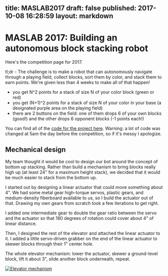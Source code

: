 title: MASLAB2017
draft: false
published: 2017-10-08 16:28:59
layout: markdown
---

# MASLAB 2017: Building an autonomous block stacking robot

Here's the competition page for 2017.

tl;dr - The challenge is to make a robot that can autonomously navigate through a playing field, collect blocks, sort them by color, and stack them to earn points. We're given less than 4 weeks to make all of that happen!

 - you get N^2 points for a stack of size N of your color block (green or red)
 - you get (N+1)^2 points for a stack of size N of your color in your base (a designated purple area on the playing field)
 - there are 2 buttons on the field: one of them drops 6 of your own blocks (good!) and the other drops 6 opponent blocks (-1 points each!)

You can find all of the [code for the project here](https://github.com/milokhl/MASLAB-2017/). Warning: a lot of code was changed at 5am the day before the competition, so if it's messy I apologize.

## Mechanical design

My team thought it would be cool to design our bot around the concept of bottom up stacking. Rather than build a mechanism to bring blocks really high up (at least 24" for a maximum height stack), we decided that it would be much easier to stack from the bottom up.

I started out by designing a linear actuator that could move something about 4". We had some metal gear high-torque servos, plastic gears, and medium-density fiberboard available to us, so I build the actuator out of that. Drawing my own gears from scratch took a few iterations to get right.

I added one intermediate gear to double the gear ratio between the servo and the actuator so that 180 degrees of rotation could cover about 4" of linear distance.

<!-- <picture of linear actuator assembly> -->

Then, I designed the rest of the elevator and attached the linear actuator to it. I added a little servo-driven grabber on the end of the linear actuator to skewer blocks through their 1" center hole.

<!-- <picture of whole elevator assembly> -->

The whole elevator mechanism: lower the actuator, skewer a ground-level block, lift it about 3", slide another block underneath, repeat.

[![Elevator mechanism](https://img.youtube.com/vi/r7y0b0BK6cc/0.jpg)](https://youtu.be/r7y0b0BK6cc)